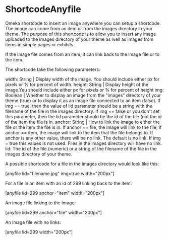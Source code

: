 # ShortcodeAnyfile
Omeka shortcode to insert an image anywhere  you can setup a shortcode. The image can come from an item or from the images directory in your theme. The purpose of this shortcode is to allow you to insert any image uploaded to the images directory of your theme as well as images from items in simple pages or exhibits. 

If the image file comes from an item, it can link back to the image file or to the item.

The shortcode take the following parameters:

width:  String | Display width of the image. You should include either px for
 	pixels or % for percent of width.
height: String | Display height of the image.Yeu should include either px for
	pixels or % for percent of height
img:	Boolean | Whether to display an image from the "images" directory of
	your theme (true) or to display it as an image file connected to an
	item (false). If img == true, then the value of lid parameter should
	be a string with the filename of the file in the images directory.
	If img == false or you don't set this parameter, then the lid
	parameter should be the id of the file (not the id of the item the
	file is in.
anchor: String | How to link the image to either the file or the item the
	file is in. If anchor == file, the image will link to the file; if 
	anchor == item, the image will link to the item that the file belongs
	to. If anchor is any other value, there will be no link. The 
	default is no link. If img = true this values is not used. Files
	in the images directory will have no link.
lid:	The id of the file (numeric) or a string of the filename of the file
	in the images directory of your theme.

A possible shortcode for a file in the images directory would look like this:

[anyfile lid="filename.jpg" img=true width="200px"]

For a file in an item with an id of 299 linking back to the item:

[anyfile lid=299 anchor="item" width="200px"]

An image file linking to the image:

[anyfile lid=299 anchor="file" width="200px"]

An image file with no links:

[anyfile lid=299 width="200px"]
